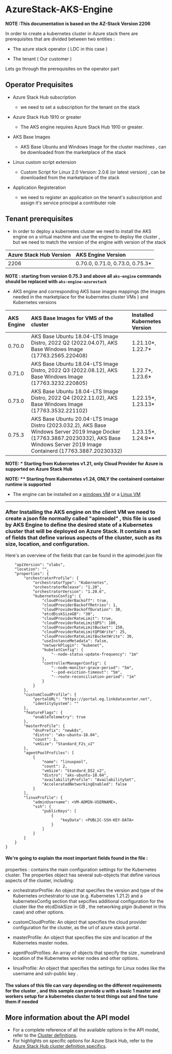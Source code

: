 # AzureStack-AKS-Engine
**NOTE :This documentation is based on the AZ-Stack Version 2206**

In order to create a kubernetes cluster in Azure stack there are prerequisites that are divided between two entities :  

- The azure stack operator ( LDC in this case )     

- The tenant ( Our customer )

Lets go through the prerequisites on the operator part 
## Operator Prequisites
- Azure Stack Hub subscription 
  - we need to set a subscription for the tenant on the stack
- Azure Stack Hub 1910 or greater 
  - The AKS engine requires Azure Stack Hub 1910 or greater. 

- AKS Base Images
  - AKS Base Ubuntu and Windows Image for the cluster machines , can be downloaded from the marketplace of the stack
- Linux custom script extension
  - Custom Script for Linux 2.0 Version: 2.0.6 (or latest version) , can be downloaded from the marketplace of the stack

- Application Registeration
  - we need to register an application on the tenant's subscription and assign it's service principal a contributer role 

## Tenant prerequisites
- In order to deploy a kubernetes cluster we need to install the AKS engine on a virtual machine and use the engine to deploy the cluster , but we need to match the version of the engine with version of the stack  

| Azure Stack Hub Version   | AKS Engine Version  | 
:------------- | :----------------- |
| 2206 | 	0.70.0, 0.71.0, 0.73.0, 0.75.3* |


**NOTE : starting from version 0.75.3 and above all ```aks-engine``` commands should be replaced with ```aks-engine-azurestack```**

- AKS engine and corresponding AKS base images mappings (the images needed in the marketplace for the kubernetes cluster VMs ) and Kubernetes versions

| AKS Engine | AKS Base Images for VMS of the cluster     | Installed Kubernetes Version                        |
| :-------- | :------- | :-------------------------------- |
| 0.70.0 |AKS Base Ubuntu 18.04-LTS Image Distro, 2022 Q2 (2022.04.07), AKS Base Windows Image (17763.2565.220408) |1.21.10*, 1.22.7* | 
| 0.71.0 |AKS Base Ubuntu 18.04-LTS Image Distro, 2022 Q3 (2022.08.12), AKS Base Windows Image (17763.3232.220805) |1.22.7*, 1.23.6* | 
| 0.73.0 |AKS Base Ubuntu 18.04-LTS Image Distro, 2022 Q4 (2022.11.02), AKS Base Windows Image (17763.3532.221102) |1.22.15*, 1.23.13* | 
| 0.75.3 |AKS Base Ubuntu 20.04-LTS Image Distro (2023.032.2), AKS Base Windows Server 2019 Image Docker (17763.3887.20230332), AKS Base Windows Server 2019 Image Containerd (17763.3887.20230332) |1.23.15*, 1.24.9** | 

**NOTE: * Starting from Kubernetes v1.21, only Cloud Provider for Azure is supported on Azure Stack Hub**

**NOTE: ** Starting from Kubernetes v1.24, ONLY the containerd container runtime is supported**
- The engine can be installed on a [windows VM](https://learn.microsoft.com/en-us/azure-stack/user/azure-stack-kubernetes-aks-engine-deploy-windows?view=azs-2206)  or a [Linux VM](https://learn.microsoft.com/en-us/azure-stack/user/azure-stack-kubernetes-aks-engine-deploy-linux?view=azs-2206)
-------------------
### After Installing the AKS engine on the client VM we need to create a json file normally called "apimodel" , this file is used by AKS Engine to define the desired state of a Kubernetes cluster that will be deployed on Azure Stack. It contains a set of fields that define various aspects of the cluster, such as its size, location, and configuration. 

Here's an overview of the fields that can be found in the apimodel.json file
```{
    "apiVersion": "vlabs",
    "location": "",
    "properties": {
        "orchestratorProfile": {
            "orchestratorType": "Kubernetes",
            "orchestratorRelease": "1.20",
            "orchestratorVersion": "1.20.6",
            "kubernetesConfig": {
                "cloudProviderBackoff": true,
                "cloudProviderBackoffRetries": 1,
                "cloudProviderBackoffDuration": 30,
                "etcdDiskSizeGB": "30",
                "cloudProviderRateLimit": true,
                "cloudProviderRateLimitQPS": 100,
                "cloudProviderRateLimitBucket": 150,
                "cloudProviderRateLimitQPSWrite": 25,
                "cloudProviderRateLimitBucketWrite": 30,
                "useInstanceMetadata": false,
                "networkPlugin": "kubenet",
                "kubeletConfig": {
                    "--node-status-update-frequency": "1m"
                },
                "controllerManagerConfig": {
                    "--node-monitor-grace-period": "5m",
                    "--pod-eviction-timeout": "5m",
                    "--route-reconciliation-period": "1m"
                }
            }
        },
        "customCloudProfile": {
            "portalURL": "https://portal.eg.linkdatacenter.net",
            "identitySystem": ""
        },
        "featureFlags": {
            "enableTelemetry": true
        },
        "masterProfile": {
            "dnsPrefix": "newk8s",
            "distro": "aks-ubuntu-18.04",
            "count": 1,
            "vmSize": "Standard_F2s_v2"
        },
        "agentPoolProfiles": [
            {
                "name": "linuxpool",
                "count": 2,
                "vmSize": "Standard_DS2_v2",
                "distro": "aks-ubuntu-18.04",
                "availabilityProfile": "AvailabilitySet",
                "AcceleratedNetworkingEnabled": false
            }
        ],
        "linuxProfile": {
            "adminUsername": <VM-ADMIN-USERNAME>,
            "ssh": {
                "publicKeys": [
                    {
                        "keyData": <PUBLIC-SSH-KEY-DATA>
                    }
                ]
            }
        }
    }
}
```

#### We're going to explain the most important fields found in the file :  

properties : contains the main configuration settings for the Kubernetes cluster. The properties object has several sub-objects that define various aspects of the cluster, including:

- orchestratorProfile: An object that specifies the version and type of the Kubernetes orchestrator to use (e.g. Kubernetes 1.21.2) and a kubernetesConfig section that sepcifies additional configuration for the cluster like the etcdDiskSize in GB , the networking plgin (kubenet in this case) and other options.

- customCloudProfile: An object that specifies the cloud provider configuration for the cluster, as the url of azure stack portal . 

- masterProfile: An object that specifies the size and location of the Kubernetes master nodes.

- agentPoolProfiles: An array of objects that specify the size , numebrand location of the Kubernetes worker nodes and other options.

- linuxProfile: An object that specifies the settings for Linux nodes like the username and ssh-public key .


#### The values of this file can vary depending on the different requirements for the cluster , and this sample can provide u with a basic 1 master and workers setup for a kubernetes cluster to test things out and fine tune them if needed 

## More information about the API model  
- For a complete reference of all the available options in the API model, refer to the [Cluster definitions](https://github.com/Azure/aks-engine-azurestack/blob/master/docs/topics/clusterdefinitions.md).
- For highlights on specific options for Azure Stack Hub, refer to the [Azure Stack Hub cluster definition specifics](https://github.com/Azure/aks-engine-azurestack/blob/master/docs/topics/azure-stack.md#cluster-definition-aka-api-model).

